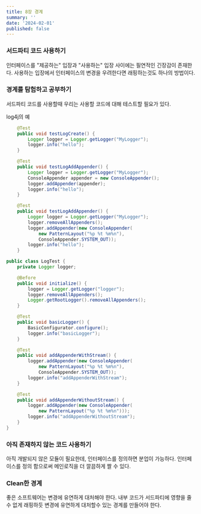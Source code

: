 ```yaml
---
title: 8장 경계
summary: ''
date: '2024-02-01'
published: false
---
```


### 서드파티 코드 사용하기

인터페이스를 "제공하는" 입장과 "사용하는" 입장 사이에는 필연적인 긴장감이 존재한다. 사용하는 입장에서 인터페이스의 변경을 우려한다면 래핑하는것도 하나의 방법이다.

### 경계를 탐험하고 공부하기

서드파티 코드를 사용할때 우리는 사용할 코드에 대해 테스트할 필요가 있다.

log4j의 예

```java
  	@Test
    public void testLogCreate() {
        Logger logger = Logger.getLogger("MyLogger");
        logger.info("hello");
    }

    @Test
    public void testLogAddAppender() {
        Logger logger = Logger.getLogger("MyLogger");
        ConsoleAppender appender = new ConsoleAppender();
        logger.addAppender(appender);
        logger.info("hello");
    }

    @Test
    public void testLogAddAppender() {
        Logger logger = Logger.getLogger("MyLogger");
        logger.removeAllAppenders();
        logger.addAppender(new ConsoleAppender(
            new PatternLayout("%p %t %m%n"),
            ConsoleAppender.SYSTEM_OUT));
        logger.info("hello");
    }

public class LogTest {
    private Logger logger;

    @Before
    public void initialize() {
        logger = Logger.getLogger("logger");
        logger.removeAllAppenders();
        Logger.getRootLogger().removeAllAppenders();
    }

    @Test
    public void basicLogger() {
        BasicConfigurator.configure();
        logger.info("basicLogger");
    }

    @Test
    public void addAppenderWithStream() {
        logger.addAppender(new ConsoleAppender(
            new PatternLayout("%p %t %m%n"),
            ConsoleAppender.SYSTEM_OUT));
        logger.info("addAppenderWithStream");
    }

    @Test
    public void addAppenderWithoutStream() {
        logger.addAppender(new ConsoleAppender(
            new PatternLayout("%p %t %m%n")));
        logger.info("addAppenderWithoutStream");
    }
}
```

### 아직 존재하지 않는 코드 사용하기

아직 개발되지 않은 모듈이 필요한데, 인터페이스를 정의하면 분업이 가능하다. 인터페이스를 정의 함으로써 메인로직을 더 깔끔하게 짤 수 있다.

### Clean한 경계

좋은 소프트웨어는 변경에 유연하게 대처해야 한다. 내부 코드가 서드파티에 영향을 줄수 없게 래핑하듯 변경에 유연하게 대처할수 있는 경계를 만들어야 한다.

